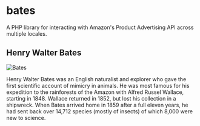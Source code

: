 bates
=====

A PHP library for interacting with Amazon's Product Advertising API across multiple locales.

Henry Walter Bates
------------------
![Bates](http://upload.wikimedia.org/wikipedia/en/thumb/6/6a/HenryWalterBates.JPG/220px-HenryWalterBates.JPG)

Henry Walter Bates was an English naturalist and explorer who gave the first scientific account of mimicry in animals. 
He was most famous for his expedition to the rainforests of the Amazon with Alfred Russel Wallace, starting in 1848. 
Wallace returned in 1852, but lost his collection in a shipwreck. 
When Bates arrived home in 1859 after a full eleven years, he had sent back over 14,712 species (mostly of insects) 
of which 8,000 were new to science.
